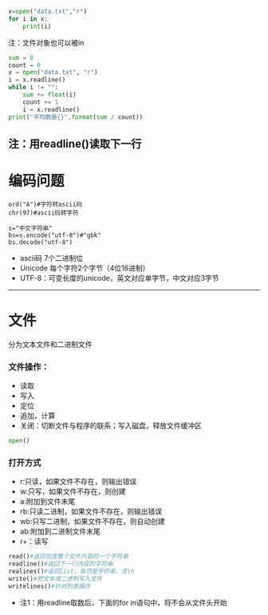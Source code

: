 ```python
x=open("data.txt","r")
for i in x:
    print(i)
```
注：文件对象也可以被in

```python
sum = 0
count = 0
x = open("data.txt", "r")
i = x.readline()
while i != "":
    sum += float(i)
    count += 1
    i = x.readline()
print("平均数是{}".format(sum / count))
```
注：用readline()读取下一行
------
# 编码问题
```
ord("A")#字符转ascii码
chr(97)#ascii码转字符

s="中文字符串"
bs=s.encode("utf-8")#"gbk"
bs.decode("utf-8")
```
- ascii码 7个二进制位
- Unicode 每个字符2个字节（4位16进制）
- UTF-8：可变长度的unicode，英文对应单字节，中文对应3字节
------
# 文件
分为文本文件和二进制文件
### 文件操作：
- 读取
- 写入
- 定位
- 追加，计算
- 关闭：切断文件与程序的联系；写入磁盘，释放文件缓冲区

```python
open()
```
### 打开方式
- r:只读，如果文件不存在，则输出错误
- w:只写，如果文件不存在，则创建
- a:附加到文件末尾
- rb:只读二进制，如果文件不存在，则输出错误
- wb:只写二进制，如果文件不存在，则自动创建
- ab:附加到二进制文件末尾
- r+：读写
```python
read()#返回包含整个文件内容的一个字符串
readline()#返回下一行内容的字符串
realines()#返回list，每项是字符串，含\n
write()#把文本或二进制写入文件
writelines()#针对列表操作

```
- 注1：用readline取数后，下面的for in语句中，将不会从文件头开始
